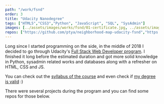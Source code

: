 ```yaml
---
path: "/work/fsnd"
order: 3
title: "Udacity Nanodegree"
tags: ["HTML5","CSS3","Python", "JavaScript", "SQL", "SysAdmin"]
images: [../assets/images/works/fsnd/01-certificate.jpg, ../assets/images/works/fsnd/02-neighborhood.jpg]
repos: ["https://github.com/ptya/neighborhood-map-udacity-fsnd","https://github.com/ptya/linux-server-configuration","https://github.com/ptya/item-catalog-applicaton-udacity-fsnd","https://github.com/ptya/logs-analysis-project-udacity-fsnd"]
---
```


Long since I started programming on the side, in the middle of 2018 I decided to go through Udacity's [Full Stack Web Developer program](https://www.udacity.com/course/full-stack-web-developer-nanodegree--nd0044). I finished it long before the estimated duration and got more solid knowledge in Python, sysadmin related works and databases along with a refresher on HTML, CSS and JS.

You can check out the [syllabus of the course](https://s3-us-west-2.amazonaws.com/udacity-printer/production/syllabus/syllabus-nd004-4.0.0-en-us.pdf) and even check if [my degree is valid](https://confirm.udacity.com/7SNKKNPF) :)

There were several projects during the program and you can find some repos for those below.